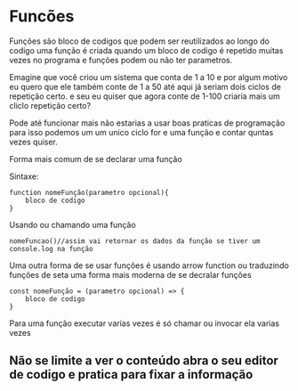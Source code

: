 # Funcões

Funções são bloco de codigos que podem ser reutilizados ao longo do codigo uma função é criada quando um bloco de codigo é repetido muitas vezes no programa e funções podem ou não ter parametros.

Emagine que você criou um sistema que conta de 1 a 10 e por algum motivo eu quero que ele também conte de 1 a 50 até aqui já seriam dois ciclos de repetição certo. e seu eu quiser que agora conte de 1-100 criaria mais um cliclo repetição certo?

Pode até funcionar mais não estarias a usar boas praticas de programação para isso podemos um um unico ciclo for e uma função e contar quntas vezes quiser.

Forma mais comum de se declarar uma função

Sintaxe: 
```
function nomeFunção(parametro opcional){
    bloco de codigo
}
```

Usando ou chamando uma função
```
nomeFuncao()//assim vai retornar os dados da função se tiver um console.log na função
```

Uma outra forma de se usar funções é usando arrow function ou traduzindo funções de seta uma forma mais moderna de se decralar funções
```
const nomeFunção = (parametro opcional) => {
    bloco de codigo
}
```

Para uma função executar varias vezes é só chamar ou invocar ela varias vezes

## Não se limite a ver o conteúdo abra o seu editor de codigo e pratica para fixar a informação